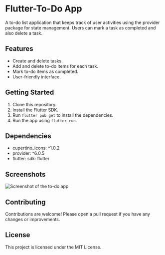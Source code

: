 # Flutter-To-Do App

A to-do list application that keeps track of user activities using the provider package for state management. Users can mark a task as completed and also delete a task.

## Features

* Create and delete tasks.
* Add and delete to-do items for each task.
* Mark to-do items as completed.
* User-friendly interface.

## Getting Started

1. Clone this repository.
2. Install the Flutter SDK.
3. Run `flutter pub get` to install the dependencies.
4. Run the app using `flutter run`.

## Dependencies

* cupertino_icons: ^1.0.2
* provider: ^6.0.5
* flutter: sdk: flutter


## Screenshots

![Screenshot of the to-do app](screenshot.png)

## Contributing

Contributions are welcome! Please open a pull request if you have any changes or improvements.

## License

This project is licensed under the MIT License.
